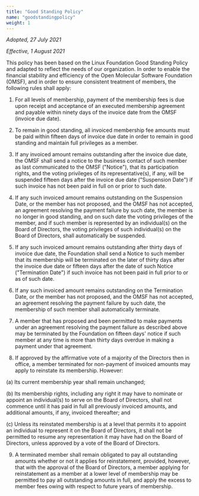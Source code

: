 ```yaml
---
title: "Good Standing Policy"
name: "goodstandingpolicy"
weight: 1
---
```


_Adopted, 27 July 2021_

_Effective, 1 August 2021_

This policy has been based on the Linux Foundation Good Standing Policy and adapted to reflect the needs of our organization. In order to enable the financial stability and efficiency of the Open Molecular Software Foundation (OMSF), and in order to ensure consistent treatment of members, the following rules shall apply:

1. For all levels of membership, payment of the membership fees is due upon receipt and acceptance of an executed membership agreement and payable within ninety days of the invoice date from the OMSF (invoice due date).

2. To remain in good standing, all invoiced membership fee amounts must be paid within fifteen days of invoice due date in order to remain in good standing and maintain full privileges as a member.

3. If any invoiced amount remains outstanding after the invoice due date, the OMSF shall send a notice to the business contact of such member as last communicated to the OMSF (&quot;Notice&quot;), that its participation rights, and the voting privileges of its representative(s), if any, will be suspended fifteen days after the invoice due date (&quot;Suspension Date&quot;) if such invoice has not been paid in full on or prior to such date.

4. If any such invoiced amount remains outstanding on the Suspension Date, or the member has not proposed, and the OMSF has not accepted, an agreement resolving the payment failure by such date, the member is no longer in good standing, and on such date the voting privileges of the member, and if such member is represented by an individual(s) on the Board of Directors, the voting privileges of such individual(s) on the Board of Directors, shall automatically be suspended.

5. If any such invoiced amount remains outstanding after thirty days of invoice due date, the Foundation shall send a Notice to such member that its membership will be terminated on the later of thirty days after the invoice due date or fifteen days after the date of such Notice (&quot;Termination Date&quot;) if such invoice has not been paid in full prior to or as of such date.

6.  If any such invoiced amount remains outstanding on the Termination Date, or the member has not proposed, and the OMSF has not accepted, an agreement resolving the payment failure by such date, the membership of such member shall automatically terminate.

7.  A member that has proposed and been permitted to make payments under an agreement resolving the payment failure as described above may be terminated by the Foundation on fifteen days&#39; notice if such member at any time is more than thirty days overdue in making a payment under that agreement.

8.  If approved by the affirmative vote of a majority of the Directors then in office, a member terminated for non-payment of invoiced amounts may apply to reinstate its membership. However:

(a)  Its current membership year shall remain unchanged;

(b)  Its membership rights, including any right it may have to nominate or appoint an individual(s) to serve on the Board of Directors, shall not commence until it has paid in full all previously invoiced amounts, and additional amounts, if any, invoiced thereafter; and

(c)  Unless its reinstated membership is at a level that permits it to appoint an individual to represent it on the Board of Directors, it shall not be permitted to resume any representation it may have had on the Board of Directors, unless approved by a vote of the Board of Directors.

9.  A terminated member shall remain obligated to pay all outstanding amounts whether or not it applies for reinstatement, provided, however, that with the approval of the Board of Directors, a member applying for reinstatement as a member at a lower level of membership may be permitted to pay all outstanding amounts in full, and apply the excess to member fees owing with respect to future years of membership.